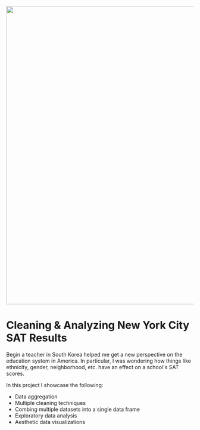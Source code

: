 <div>
  <img src="https://edsource.org/wp-content/uploads/2021/11/524144329-huge-1024x683.jpg" width="800">
</div>

# Cleaning & Analyzing New York City SAT Results

Begin a teacher in South Korea helped me get a new perspective on the education system in America. In particular, I was wondering how things like ethnicity, gender, neighborhood, etc. have an effect on a school's SAT scores.

In this project I showcase the following:

* Data aggregation
* Multiple cleaning techniques
* Combing multiple datasets into a single data frame
* Exploratory data analysis
* Aesthetic data visualizations
